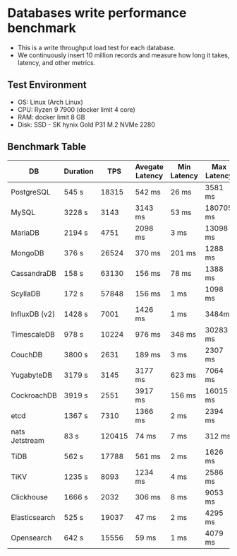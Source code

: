 # Databases write performance benchmark

- This is a write throughput load test for each database.
- We continuously insert 10 million records and measure how long it takes, latency, and other metrics.

## Test Environment

- OS: Linux (Arch Linux)
- CPU: Ryzen 9 7900 (docker limit 4 core)
- RAM: docker limit 8 GB
- Disk: SSD - SK hynix Gold P31 M.2 NVMe 2280

## Benchmark Table

| DB             | Duration | TPS    | Avegate Latency | Min Latency | Max Latency | Disk Usage |
| -------------- | -------- | ------ | --------------- | ----------- | ----------- | ---------- |
| PostgreSQL     | 545 s    | 18315  | 542 ms          | 26 ms       | 3581 ms     | 3.7 GB     |
| MySQL          | 3228 s   | 3143   | 3143 ms         | 53 ms       | 180705 ms   | 7.6 GB     |
| MariaDB        | 2194 s   | 4751   | 2098 ms         | 3 ms        | 13098 ms    | 3.8 GB     |
| MongoDB        | 376 s    | 26524  | 370 ms          | 201 ms      | 1288 ms     | 3.1 GB     |
| CassandraDB    | 158 s    | 63130  | 156 ms          | 78 ms       | 1388 ms     | 2.3 GB     |
| ScyllaDB       | 172 s    | 57848  | 156 ms          | 1 ms        | 1098 ms     | 6.2 GB     |
| InfluxDB (v2)  | 1428 s   | 7001   | 1426 ms         | 1 ms        | 3484ms      | 1.6 GB     |
| TimescaleDB    | 978 s    | 10224  | 976 ms          | 348 ms      | 30283 ms    | 12 GB      |
| CouchDB        | 3800 s   | 2631   | 189 ms          | 3 ms        | 2307 ms     | 28 GB      |
| YugabyteDB     | 3179 s   | 3145   | 3177 ms         | 623 ms      | 7064 ms     | 2 GB       |
| CockroachDB    | 3919 s   | 2551   | 3917 ms         | 156 ms      | 16015 ms    | 3.1 GB     |
| etcd           | 1367 s   | 7310   | 1366 ms         | 2 ms        | 2394 ms     | 2.6 GB     |
| nats Jetstream | 83 s     | 120415 | 74 ms           | 7 ms        | 312 ms      | 1.9 GB     |
| TiDB           | 562 s    | 17788  | 561 ms          | 2 ms        | 1626 ms     | 3.1 GB     |
| TiKV           | 1235 s   | 8093   | 1234 ms         | 4 ms        | 2586 ms     | 24 GB      |
| Clickhouse     | 1666 s   | 2032   | 306 ms          | 8 ms        | 9053 ms     | 2.4 GB     |
| Elasticsearch  | 525 s    | 19037  | 47 ms           | 2 ms        | 4295 ms     | 5.2 GB     |
| Opensearch     | 642 s    | 15556  | 59 ms           | 1 ms        | 4079 ms     | 5.3 GB     |
